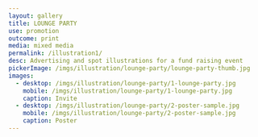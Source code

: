 ```yaml
---
layout: gallery
title: LOUNGE PARTY
use: promotion
outcome: print
media: mixed media
permalink: /illustration1/
desc: Advertising and spot illustrations for a fund raising event
pickerImage: /imgs/illustration/lounge-party/lounge-party-thumb.jpg
images:
  - desktop: /imgs/illustration/lounge-party/1-lounge-party.jpg
    mobile: /imgs/illustration/lounge-party/1-lounge-party.jpg
    caption: Invite
  - desktop: /imgs/illustration/lounge-party/2-poster-sample.jpg
    mobile: /imgs/illustration/lounge-party/2-poster-sample.jpg
    caption: Poster
---
```

